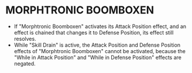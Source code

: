 # MORPHTRONIC BOOMBOXEN

*   If "Morphtronic Boomboxen" activates its Attack Position effect, and an effect is chained that changes it to Defense Position, its effect still resolves.
*   While "Skill Drain" is active, the Attack Position and Defense Position effects of "Morphtronic Boomboxen" cannot be activated, because the "While in Attack Position" and "While in Defense Position" effects are negated.
